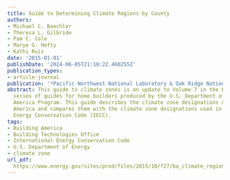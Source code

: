 ```yaml
---
title: Guide to Determining Climate Regions by County
authors:
- Michael C. Baechler
- Theresa L. Gilbride
- Pam C. Cole
- Marye G. Hefty
- Kathi Ruiz
date: '2015-01-01'
publishDate: '2024-06-05T21:10:22.460255Z'
publication_types:
- article-journal
publication: '*Pacific Northwest National Laboratory & Oak Ridge National Laboratory*'
abstract: This guide to climate zones is an update to Volume 7 in the Best Practices
  series of guides for home builders produced by the U.S. Department of Energy’s Building
  America Program. This guide describes the climate zone designations used by Building
  America and compares them with the climate zone designations used in the International
  Energy Conservation Code (IECC).
tags:
- Building America
- Building Technologies Office
- International Energy Conservation Code
- U.S. Department of Energy
- climate zone
url_pdf: 
  https://www.energy.gov/sites/prod/files/2015/10/f27/ba_climate_region_guide_7.3.pdf
---
```

